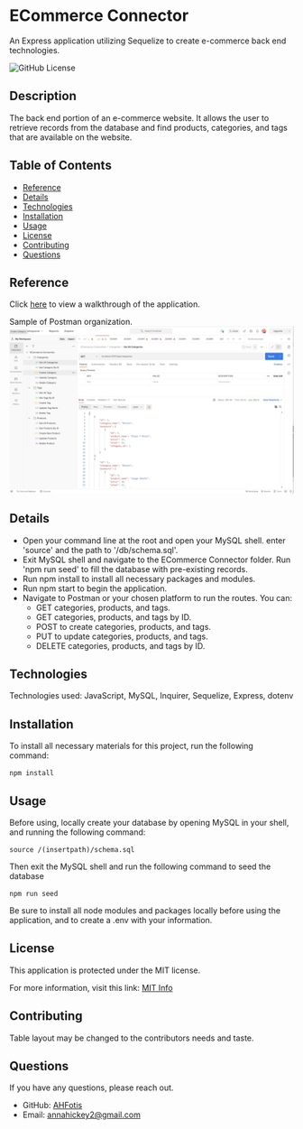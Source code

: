 # ECommerce Connector
An Express application utilizing Sequelize to create e-commerce back end technologies.

![GitHub License](https://img.shields.io/badge/License-MIT-blue.svg)

## Description

The back end portion of an e-commerce website. It allows the user to retrieve records from the database and find products, categories, and tags that are available on the website.

## Table of Contents

* [Reference](#reference)
* [Details](#details)
* [Technologies](#technologies)
* [Installation](#installation)
* [Usage](#usage)
* [License](#license)
* [Contributing](#contributing)
* [Questions](#questions)
  
## Reference

  Click [here](https://drive.google.com/file/d/1FZu6yVLPjYVlF4r5Y6LHVxAmLZHLzuRk/view) to view a walkthrough of the application.

  Sample of Postman organization.
  ![Postman Shot](Assets/Postman.png)


## Details
  * Open your command line at the root and open your MySQL shell. enter 'source' and the path to '/db/schema.sql'.
  * Exit MySQL shell and navigate to the ECommerce Connector folder. Run 'npm run seed' to fill the database with pre-existing records.
  * Run npm install to install all necessary packages and modules.
  * Run npm start to begin the application.
  * Navigate to Postman or your chosen platform to run the routes. You can: 
    * GET categories, products, and tags.
    * GET categories, products, and tags by ID.
    * POST to create categories, products, and tags.
    * PUT to update categories, products, and tags.
    * DELETE categories, products, and tags by ID.

## Technologies
Technologies used: JavaScript, MySQL, Inquirer, Sequelize, Express, dotenv

## Installation

To install all necessary materials for this project, run the following command:

```
npm install
```

## Usage

Before using, locally create your database by opening MySQL in your shell, and running the following command:
```
source /(insertpath)/schema.sql
```

Then exit the MySQL shell and run the following command to seed the database

```
npm run seed
```

Be sure to install all node modules and packages locally before using the application, and to create a .env with your information.

## License

This application is protected under the MIT license.

For more information, visit this link: [MIT Info](https://opensource.org/licenses/MIT)

## Contributing
Table layout may be changed to the contributors needs and taste.

## Questions

If you have any questions, please reach out.
* GitHub: [AHFotis](https://github.com/AHFotis)
* Email: annahickey2@gmail.com